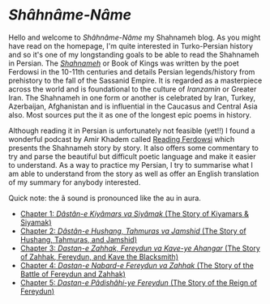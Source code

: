 # *Shâhnâme-Nâme* 

Hello and welcome to *Shâhnâme-Nâme* my Shahnameh blog. As you might have read on the homepage, I'm quite interested in Turko-Persian history and so it's one of my longstanding goals
to be able to read the Shahnameh in Persian. The [*Shahnameh*](https://en.wikipedia.org/wiki/Shahnameh) or Book of Kings was written by the poet Ferdowsi in the 
10-11th centuries and details Persian legends/history from prehistory to the fall of the Sassanid Empire. It is regarded as a masterpiece across the world and is foundational to the culture of *Iranzamin* or Greater Iran. The Shahnameh in one form or
another is celebrated by Iran, Turkey, Azerbaijan, Afghanistan and is influential in the Caucasus and Central Asia also. Most sources put the it as one of the longest 
epic poems in history.

Although reading it in Persian is unfortunately not feasible (yet!!) I found a wonderful podcast by Amir Khadem called [Reading Ferdowsi](https://readingferdowsi.com/) which presents
the Shahnameh story by story. It also offers some commentary to try and parse the beautiful but difficult poetic language and make it easier to understand. As a way to 
practice my Persian, I try to summarise what I am able to understand from the story as well as offer an English translation of my summary for anybody interested. 

Quick note: the â sound is pronounced like the au in aura. 

* [Chapter 1: *Dâstân-e Kiyâmars va Siyâmak* (The Story of Kiyamars & Siyamak)](./shahnameh/yekom.md)
* [Chapter 2: *Dâstân-e Hushang, Tahmuras va Jamshid* (The Story of Hushang, Tahmuras, and Jamshid)](./shahnameh/dovvom.md) 
* [Chapter 3: *Dastan-e Zahhak, Fereydun va Kave-ye Ahangar* (The Story of Zahhak, Fereydun, and Kave the Blacksmith)](./shahnameh/sevvom.md) 
* [Chapter 4: *Dastan-e Nabard-e Fereydun va Zahhak* (The Story of the Battle of Fereydun and Zahhak) ](./shahnameh/chaharom.md) 
* [Chapter 5: *Dastan-e Pâdishâhi-ye Fereydun* (The Story of the Reign of Fereydun) ](./shahnameh/panjom.md) 
